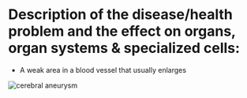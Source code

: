 # Description of the disease/health problem and the effect on organs, organ systems & specialized cells:

- A weak area in a blood vessel that usually enlarges

![cerebral aneurysm](http://www.strokeassociation.org/idc/groups/strokepublic/@wcm/@hcm/@sta/documents/image/~extract/UCM_449485~1~staticrendition/medium.jpg)
